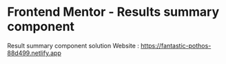 # Frontend Mentor - Results summary component
Result summary component solution Website : https://fantastic-pothos-88d499.netlify.app
